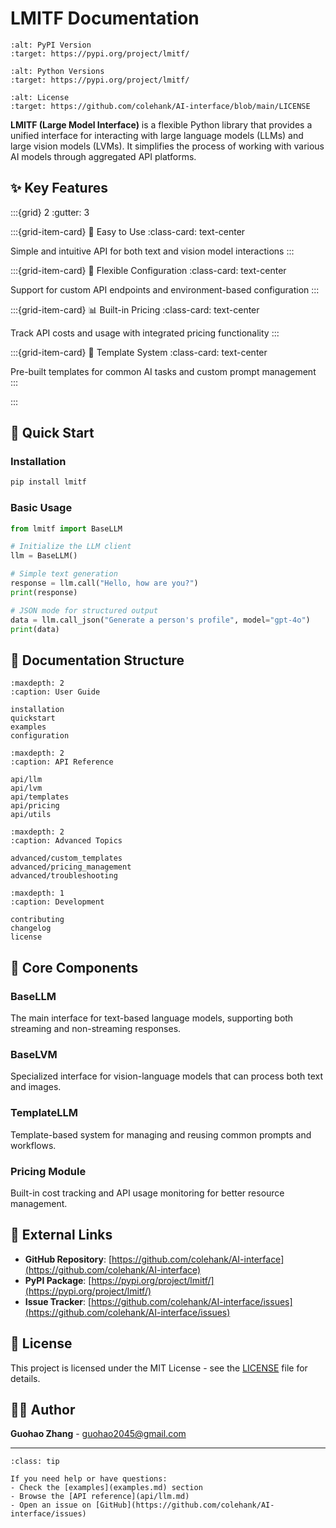 # LMITF Documentation

```{image} https://img.shields.io/pypi/v/lmitf.svg
:alt: PyPI Version
:target: https://pypi.org/project/lmitf/
```

```{image} https://img.shields.io/pypi/pyversions/lmitf.svg
:alt: Python Versions
:target: https://pypi.org/project/lmitf/
```

```{image} https://img.shields.io/github/license/colehank/AI-interface.svg
:alt: License
:target: https://github.com/colehank/AI-interface/blob/main/LICENSE
```

**LMITF (Large Model Interface)** is a flexible Python library that provides a unified interface for interacting with large language models (LLMs) and large vision models (LVMs). It simplifies the process of working with various AI models through aggregated API platforms.

## ✨ Key Features

:::{grid} 2
:gutter: 3

:::{grid-item-card} 🚀 Easy to Use
:class-card: text-center

Simple and intuitive API for both text and vision model interactions
:::

:::{grid-item-card} 🔧 Flexible Configuration
:class-card: text-center

Support for custom API endpoints and environment-based configuration
:::

:::{grid-item-card} 📊 Built-in Pricing
:class-card: text-center

Track API costs and usage with integrated pricing functionality
:::

:::{grid-item-card} 🎯 Template System
:class-card: text-center

Pre-built templates for common AI tasks and custom prompt management
:::

:::

## 🚀 Quick Start

### Installation

```bash
pip install lmitf
```

### Basic Usage

```python
from lmitf import BaseLLM

# Initialize the LLM client
llm = BaseLLM()

# Simple text generation
response = llm.call("Hello, how are you?")
print(response)

# JSON mode for structured output
data = llm.call_json("Generate a person's profile", model="gpt-4o")
print(data)
```

## 📖 Documentation Structure

```{toctree}
:maxdepth: 2
:caption: User Guide

installation
quickstart
examples
configuration
```

```{toctree}
:maxdepth: 2
:caption: API Reference

api/llm
api/lvm
api/templates
api/pricing
api/utils
```

```{toctree}
:maxdepth: 2
:caption: Advanced Topics

advanced/custom_templates
advanced/pricing_management
advanced/troubleshooting
```

```{toctree}
:maxdepth: 1
:caption: Development

contributing
changelog
license
```

## 🎯 Core Components

### BaseLLM
The main interface for text-based language models, supporting both streaming and non-streaming responses.

### BaseLVM  
Specialized interface for vision-language models that can process both text and images.

### TemplateLLM
Template-based system for managing and reusing common prompts and workflows.

### Pricing Module
Built-in cost tracking and API usage monitoring for better resource management.

## 🔗 External Links

- **GitHub Repository**: [https://github.com/colehank/AI-interface](https://github.com/colehank/AI-interface)
- **PyPI Package**: [https://pypi.org/project/lmitf/](https://pypi.org/project/lmitf/)
- **Issue Tracker**: [https://github.com/colehank/AI-interface/issues](https://github.com/colehank/AI-interface/issues)

## 📄 License

This project is licensed under the MIT License - see the [LICENSE](https://github.com/colehank/AI-interface/blob/main/LICENSE) file for details.

## 👨‍💻 Author

**Guohao Zhang** - [guohao2045@gmail.com](mailto:guohao2045@gmail.com)

---

```{admonition} Getting Help
:class: tip

If you need help or have questions:
- Check the [examples](examples.md) section
- Browse the [API reference](api/llm.md)
- Open an issue on [GitHub](https://github.com/colehank/AI-interface/issues)
```